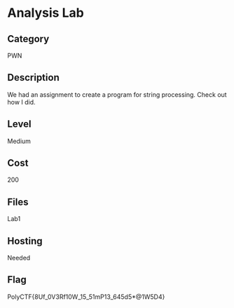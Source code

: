 # Analysis Lab

## Category
PWN

## Description
We had an assignment to create a program for string processing. Check out how I did.

## Level
Medium

## Cost
200

## Files
Lab1

## Hosting
Needed

## Flag
PolyCTF{8Uf_0V3Rf10W_15_51mP13_645d5*@1W5D4}
